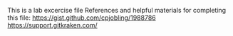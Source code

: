 This is a lab excercise file
References and helpful materials for completing this file: 
https://gist.github.com/cpjobling/1988786
https://support.gitkraken.com/
